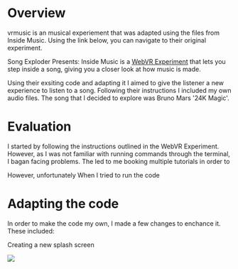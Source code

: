 # Overview 

vrmusic is an musical experiement that was adapted using the files from Inside Music. Using the link below, you can navigate to their original experiment.

Song Exploder Presents: Inside Music is a [WebVR Experiment](https://webvrexperiments.com) that lets you step inside a song, giving you a closer look at how music is made.

Using their exsiting code and adapting it I aimed to give the listener a new experience to listen to a song. Following their instructions I included my own audio files. The song that I decided to explore was Bruno Mars '24K Magic'. 

# Evaluation

I started by following the instructions outlined in the WebVR Experiment. However, as I was not familiar with running commands through the terminal, I bagan facing problems. The led to me booking multiple tutorials in order to 



However, unfortunately When I tried to run the code 



# Adapting the code

In order to make the code my own, I made a few changes to enchance it. These included:

Creating a new splash screen 

<img src="vrmusic/images/thumbnail.png">






